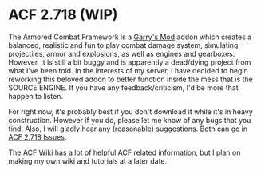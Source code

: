 # ACF 2.718 (WIP)

The Armored Combat Framework is a [Garry's Mod][] addon which creates a balanced, realistic and fun to play combat damage system, simulating projectiles, armor and explosions, as well as engines and gearboxes. However, it is still a bit buggy and is apparently a dead/dying project from what I've been told. In the interests of my server, I have decided to begin reworking this beloved addon to better function inside the mess that is the SOURCE ENGINE. If you have any feedback/criticism, I'd be more that happen to listen.

For right now, it's probably best if you don't download it while it's in heavy construction. However if you do, please let me know of any bugs that you find. Also, I will gladly hear any (reasonable) suggestions. Both can go in [ACF 2.718 Issues][].

The [ACF Wiki][] has a lot of helpful ACF related information, but I plan on making my own wiki and tutorials at a later date.
  
[Garry's Mod]: <http://garrysmod.com/>
[ACF 2.718 Issues]: <https://github.com/C3RV0/ACF/issues>
[ACF Wiki]: <https://github.com/nrlulz/ACF/wiki>
